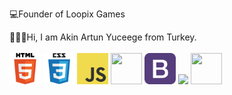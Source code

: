 
💻Founder of Loopix Games

👨🏻‍💻Hi, I am Akin Artun Yuceege from Turkey.
<br>
<br>
<img src="https://raw.githubusercontent.com/github/explore/80688e429a7d4ef2fca1e82350fe8e3517d3494d/topics/html/html.png" width="50px" height="50px">
<img src="https://raw.githubusercontent.com/github/explore/80688e429a7d4ef2fca1e82350fe8e3517d3494d/topics/css/css.png" width="50px" height="50px">
<img src="https://raw.githubusercontent.com/github/explore/80688e429a7d4ef2fca1e82350fe8e3517d3494d/topics/javascript/javascript.png" width="50px" height="50px">
<img src="https://www.interviewbit.com/blog/wp-content/uploads/2021/10/jquery-logo-vertical_large_square.png" width="50px" height="50px">
<img src="https://raw.githubusercontent.com/github/explore/80688e429a7d4ef2fca1e82350fe8e3517d3494d/topics/bootstrap/bootstrap.png" width="50px" height="50px">
<img src="https://www.codeguru.com/wp-content/uploads/2021/08/C-Sharp-Tutorials.png" height="50px" margin-left="-10vw"> 
<img src="https://seeklogo.com/images/N/nodejs-logo-FBE122E377-seeklogo.com.png" width="50px" height="50px">


